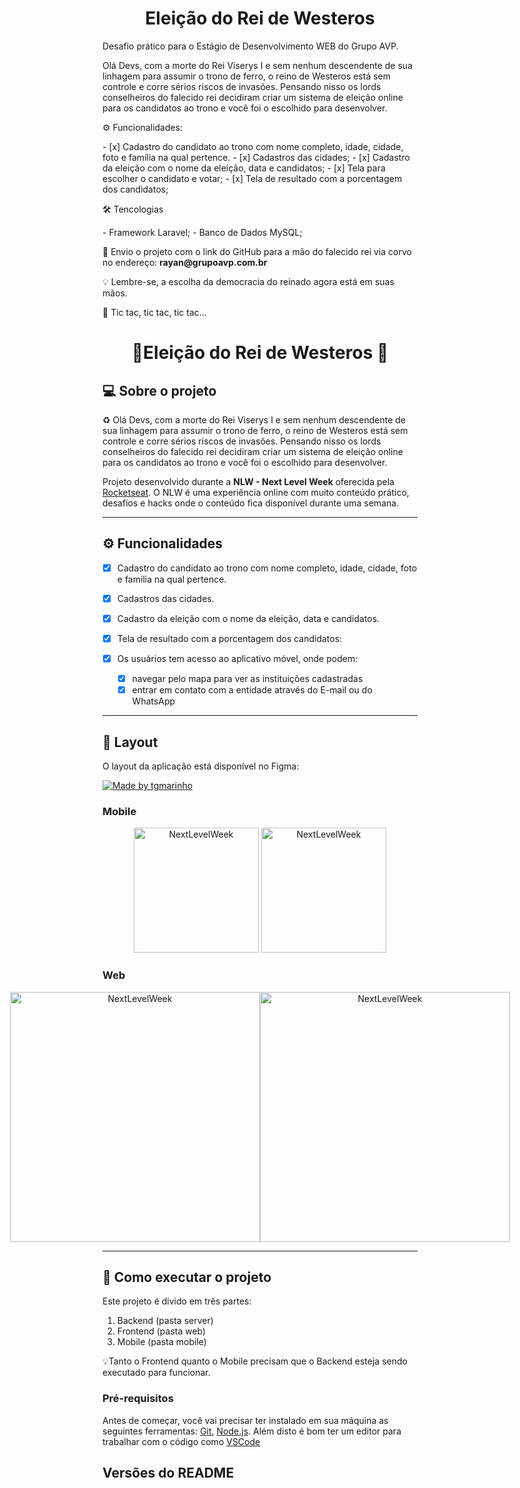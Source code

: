 <h1 align="center"> Eleição do Rei de Westeros </h1>
Desafio prático para o Estágio de Desenvolvimento WEB do Grupo AVP.

Olá Devs, com a morte do Rei Viserys I e sem nenhum descendente de sua linhagem para assumir o trono de ferro, o reino de Westeros está sem controle e corre sérios riscos de invasões. Pensando nisso os lords conselheiros do falecido rei decidiram criar um sistema de eleição online para os candidatos ao trono e você foi o escolhido para desenvolver.

<p>⚙️ Funcionalidades:</p>
- [x] Cadastro do candidato ao trono com nome completo, idade, cidade, foto e família na qual pertence.
- [x] Cadastros das cidades;
- [x] Cadastro da eleição com o nome da eleição, data e candidatos;
- [x] Tela para escolher o candidato e votar;
- [x] Tela de resultado com a porcentagem dos candidatos;

<p>🛠 Tencologias</p>
- Framework Laravel;
- Banco de Dados MySQL;

<p>📝 Envio o projeto com o link do GitHub para a mão do falecido rei via corvo no endereço: <b>rayan@grupoavp.com.br</b></p>

<p>💡 Lembre-se, a escolha da democracia do reinado agora está em suas mãos.</p> 
<p>🧭 Tic tac, tic tac, tic tac... </p> 


<h1 align="center">
 🚧Eleição do Rei de Westeros 🚧
</h1>



## 💻 Sobre o projeto

♻️ Olá Devs, com a morte do Rei Viserys I e sem nenhum descendente de sua linhagem para assumir o trono de ferro, o reino de Westeros está sem controle e corre sérios riscos de invasões. Pensando nisso os lords conselheiros do falecido rei decidiram criar um sistema de eleição online para os candidatos ao trono e você foi o escolhido para desenvolver.


Projeto desenvolvido durante a **NLW - Next Level Week** oferecida pela [Rocketseat](https://blog.rocketseat.com.br/primeira-next-level-week/).
O NLW é uma experiência online com muito conteúdo prático, desafios e hacks onde o conteúdo fica disponível durante uma semana.

---

## ⚙️ Funcionalidades


  - [x] Cadastro do candidato ao trono com nome completo, idade, cidade, foto e família na qual pertence.
  - [x] Cadastros das cidades.
  - [x] Cadastro da eleição com o nome da eleição, data e candidatos.
  - [x] Tela de resultado com a porcentagem dos candidatos: 
  

- [x] Os usuários tem acesso ao aplicativo móvel, onde podem:
  - [x] navegar pelo mapa para ver as instituições cadastradas
  - [x] entrar em contato com a entidade através do E-mail ou do WhatsApp

---

## 🎨 Layout

O layout da aplicação está disponível no Figma:

<a href="https://www.figma.com/file/1SxgOMojOB2zYT0Mdk28lB/Ecoleta?node-id=136%3A546">
  <img alt="Made by tgmarinho" src="https://img.shields.io/badge/Acessar%20Layout%20-Figma-%2304D361">
</a>


### Mobile

<p align="center">
  <img alt="NextLevelWeek" title="#NextLevelWeek" src="./assets/home-mobile.png" width="200px">

  <img alt="NextLevelWeek" title="#NextLevelWeek" src="./assets/detalhes-mobile.svg" width="200px">
</p>

### Web

<p align="center" style="display: flex; align-items: flex-start; justify-content: center;">
  <img alt="NextLevelWeek" title="#NextLevelWeek" src="./assets/web.svg" width="400px">

  <img alt="NextLevelWeek" title="#NextLevelWeek" src="./assets/sucesso-web.svg" width="400px">
</p>

---

## 🚀 Como executar o projeto

Este projeto é divido em três partes:
1. Backend (pasta server) 
2. Frontend (pasta web)
3. Mobile (pasta mobile)

💡Tanto o Frontend quanto o Mobile precisam que o Backend esteja sendo executado para funcionar.

### Pré-requisitos

Antes de começar, você vai precisar ter instalado em sua máquina as seguintes ferramentas:
[Git](https://git-scm.com), [Node.js](https://nodejs.org/en/). 
Além disto é bom ter um editor para trabalhar com o código como [VSCode](https://code.visualstudio.com/)

##  Versões do README
